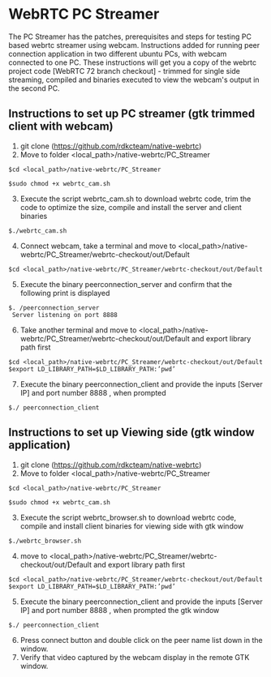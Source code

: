 # WebRTC PC Streamer

The PC Streamer has the patches, prerequisites and steps for testing PC based webrtc streamer using webcam. Instructions added for running peer connection application in two different ubuntu PCs, with webcam connected to one PC. These instructions will get you a copy of the webrtc project code [WebRTC 72 branch checkout] - trimmed for single side streaming, compiled and binaries executed to view the webcam's output in the second PC.

## Instructions to set up PC streamer (gtk trimmed client with webcam)

1. git clone (https://github.com/rdkcteam/native-webrtc)
2. Move to folder  <local_path>/native-webrtc/PC_Streamer
```
$cd <local_path>/native-webrtc/PC_Streamer
````
```
$sudo chmod +x webrtc_cam.sh
```
3. Execute the script webrtc_cam.sh to download webrtc code, trim the code to optimize the size, compile and install the server and client binaries
```
$./webrtc_cam.sh
```
4. Connect webcam, take a terminal and move to <local_path>/native-webrtc/PC_Streamer/webrtc-checkout/out/Default
```
$cd <local_path>/native-webrtc/PC_Streamer/webrtc-checkout/out/Default
```
5. Execute the binary peerconnection_server and confirm that the following print is displayed 
```
$. /peerconnection_server
 Server listening on port 8888
```
6. Take another terminal and move to <local_path>/native-webrtc/PC_Streamer/webrtc-checkout/out/Default and export library path first
```
$cd <local_path>/native-webrtc/PC_Streamer/webrtc-checkout/out/Default
$export LD_LIBRARY_PATH=$LD_LIBRARY_PATH:’pwd’

```

7. Execute the binary peerconnection_client and provide the inputs [Server IP] and port number 8888 , when prompted
```
$./ peerconnection_client
```


## Instructions to set up Viewing side (gtk window application)
1. git clone (https://github.com/rdkcteam/native-webrtc)
2. Move to folder  <local_path>/native-webrtc/PC_Streamer
```
$cd <local_path>/native-webrtc/PC_Streamer
````
```
$sudo chmod +x webrtc_cam.sh
```
3. Execute the script webrtc_browser.sh to download webrtc code, compile and install client binaries for viewing side with gtk window
```
$./webrtc_browser.sh
```
4. move to <local_path>/native-webrtc/PC_Streamer/webrtc-checkout/out/Default and export library path first
```
$cd <local_path>/native-webrtc/PC_Streamer/webrtc-checkout/out/Default
$export LD_LIBRARY_PATH=$LD_LIBRARY_PATH:’pwd’

```
5. Execute the binary peerconnection_client and provide the inputs [Server IP] and port number 8888 , when prompted the gtk window
```
$./ peerconnection_client
```
6. Press connect button and double click on the peer name list down in the window.
7. Verify that video captured by the webcam display in the remote GTK window.


